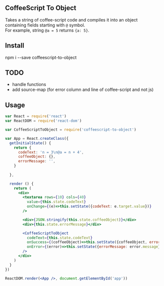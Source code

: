 ## CoffeeScript To Object

Takes a string of coffee-script code and compiles it into an object containing fields starting with `@` symbol.  
For example, string `@a = 5` returns `{a: 5}`.

## Install

npm i --save coffeescript-to-object

## TODO

- handle functions
- add source-map (for error column and line of coffee-script and not js) 

## Usage

```jsx
var React = require('react')
var ReactDOM = require('react-dom')

var CoffeeScriptToObject = require('coffeescript-to-object')

var App = React.createClass({
  getInitialState() {
    return {
      codeText: 'n = 3\n@a = n + 4',
      coffeeObject: {},
      errorMessage: '',
    }
    
  },

  render () {
    return (
      <div>
        <textarea rows={10} cols={40}
          value={this.state.codeText}
          onChange={(e)=>this.setState({codeText: e.target.value})}
        />

        <div>{JSON.stringify(this.state.coffeeObject)}</div>
        <div>{this.state.errorMessage}</div>

        <CoffeeScriptToObject
          codeText={this.state.codeText}
          onSuccess={(coffeeObject)=>this.setState({coffeeObject, errorMessage: ''})}
          onError={(error)=>this.setState({errorMessage: error.message})}
        />
      </div>
    )
  }
})

ReactDOM.render(<App />, document.getElementById('app'))

```
